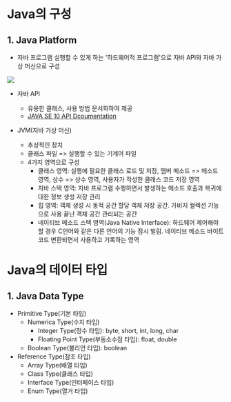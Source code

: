 # Java의 구성

## 1. Java Platform

- 자바 프로그램 실행할 수 있게 하는 '하드웨어적 프로그램'으로 자바 API와 자바 가상 머신으로 구성
<div>
<img src="https://www.oracle.com/ocom/groups/public/@otn/documents/digitalasset/1891610.png">
</div>

- 자바 API
  - 유용한 클래스, 사용 방법 문서화하여 제공
  - [JAVA SE 10 API Dcoumentation](https://docs.oracle.com/javase/10/docs/api/overview-summary.html)
 
- JVM(자바 가상 머신)
  - 추상적인 장치
  - 클래스 파일 => 실행할 수 있는 기계어 파일
  - 4가지 영역으로 구성
    - 클래스 영역: 실행에 필요한 클래스 로드 및 저장, 멤버 메소드 => 메소드 영역, 상수 => 상수 영역, 사용자가 작성한 클래스 코드 저장 영역
    - 자바 스택 영역: 자바 프로그램 수행하면서 발생하는 메소드 호출과 복귀에 대한 정보 생성 저장 관리
    - 힙 영역: 객체 생성 시 동적 공간 할당 객체 저장 공간. 가비지 컬렉션 기능으로 사용 끝난 객체 공간 관리되는 공간
    - 네이티브 메소드 스택 영역(Java Native Interface): 하드웨어 제어해야 할 경우 C언어와 같은 다른 언어의 기능 잠시 빌림. 네이티브 메소드 바이트 코드 변환되면서 사용하고 기록하는 영역

# Java의 데이터 타입

## 1. Java Data Type
- Primitive Type(기본 타입)
  - Numerica Type(수치 타입)
    - Integer Type(정수 타입): byte, short, int, long, char
    - Floating Point Type(부동소수점 타입): float, double
  - Boolean Type(불리언 타입): boolean
- Reference Type(참조 타입)
  - Array Type(배열 타입)
  - Class Type(클래스 타입)
  - Interface Type(인터페이스 타입)
  - Enum Type(열거 타입)
 
